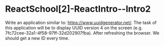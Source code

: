 # ReactSchool[2]-ReactIntro--Intro2

Write an application similar to: https://www.uuidgenerator.net/. The task of this application will be to display UUID version 4 on the screen (e.g. 7fc72cee-32a1-4f58-97ff-32d202907fba). After refreshing the browser. We should get a new ID every time.
